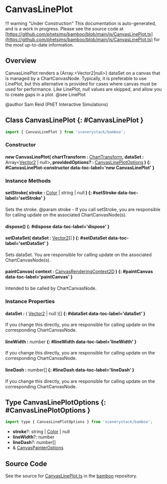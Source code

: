 # CanvasLinePlot

!!! warning "Under Construction"
    This documentation is auto-generated, and is a work in progress. Please see the source code at
    [https://github.com/phetsims/bamboo/blob/main/js/CanvasLinePlot.ts](https://github.com/phetsims/bamboo/blob/main/js/CanvasLinePlot.ts) for the most up-to-date information.

## Overview

CanvasLinePlot renders a {Array.&lt;Vector2|null&gt;} dataSet on a canvas that is managed by a ChartCanvasNode.
Typically, it is preferable to use LinePlot, but this alternative is provided for cases where canvas must be
used for performance. Like LinePlot, null values are skipped, and allow you to create gaps in a plot.
@see LinePlot

@author Sam Reid (PhET Interactive Simulations)

## Class CanvasLinePlot {: #CanvasLinePlot }


```js
import { CanvasLinePlot } from 'scenerystack/bamboo';
```
### Constructor

#### new CanvasLinePlot( chartTransform : <span style="font-weight: 400;">[ChartTransform](../bamboo/ChartTransform.md)</span>, dataSet : <span style="font-weight: 400;">Array&lt;[Vector2](../dot/Vector2.md) | <span style="color: hsla(calc(var(--md-hue) + 180deg),80%,40%,1);">null</span>&gt;</span>, providedOptions? : <span style="font-weight: 400;">[CanvasLinePlotOptions](../bamboo/CanvasLinePlot.md#CanvasLinePlotOptions)</span> ) {: #CanvasLinePlot-constructor data-toc-label='new CanvasLinePlot' }

### Instance Methods

#### setStroke( stroke : <span style="font-weight: 400;">[Color](../scenery/Color.md) | <span style="color: hsla(calc(var(--md-hue) + 180deg),80%,40%,1);">string</span> | <span style="color: hsla(calc(var(--md-hue) + 180deg),80%,40%,1);">null</span></span> ) {: #setStroke data-toc-label='setStroke' }

Sets the stroke.
@param stroke - If you call setStroke, you are responsible for calling update on the associated ChartCanvasNode(s).

#### dispose() {: #dispose data-toc-label='dispose' }

#### setDataSet( dataSet : <span style="font-weight: 400;">[Vector2](../dot/Vector2.md)[]</span> ) {: #setDataSet data-toc-label='setDataSet' }

Sets dataSet. You are responsible for calling update on the associated ChartCanvasNode(s).

#### paintCanvas( context : <span style="font-weight: 400;">[CanvasRenderingContext2D](https://developer.mozilla.org/en-US/docs/Web/API/CanvasRenderingContext2D)</span> ) {: #paintCanvas data-toc-label='paintCanvas' }

Intended to be called by ChartCanvasNode.

### Instance Properties

#### dataSet : <span style="font-weight: 400;">( [Vector2](../dot/Vector2.md) | <span style="color: hsla(calc(var(--md-hue) + 180deg),80%,40%,1);">null</span> )[]</span> {: #dataSet data-toc-label='dataSet' }

If you change this directly, you are responsible for calling update on the corresponding ChartCanvasNode.

#### lineWidth : <span style="font-weight: 400;"><span style="color: hsla(calc(var(--md-hue) + 180deg),80%,40%,1);">number</span></span> {: #lineWidth data-toc-label='lineWidth' }

If you change this directly, you are responsible for calling update on the corresponding ChartCanvasNode.

#### lineDash : <span style="font-weight: 400;"><span style="color: hsla(calc(var(--md-hue) + 180deg),80%,40%,1);">number</span>[]</span> {: #lineDash data-toc-label='lineDash' }

If you change this directly, you are responsible for calling update on the corresponding ChartCanvasNode.



## Type CanvasLinePlotOptions {: #CanvasLinePlotOptions }


```js
import type { CanvasLinePlotOptions } from 'scenerystack/bamboo';
```


- **stroke**?: <span style="color: hsla(calc(var(--md-hue) + 180deg),80%,40%,1);">string</span> | [Color](../scenery/Color.md) | <span style="color: hsla(calc(var(--md-hue) + 180deg),80%,40%,1);">null</span>
- **lineWidth**?: <span style="color: hsla(calc(var(--md-hue) + 180deg),80%,40%,1);">number</span>
- **lineDash**?: <span style="color: hsla(calc(var(--md-hue) + 180deg),80%,40%,1);">number</span>[]
- &amp; [CanvasPainterOptions](../bamboo/CanvasPainter.md#CanvasPainterOptions)




## Source Code

See the source for [CanvasLinePlot.ts](https://github.com/phetsims/bamboo/blob/main/js/CanvasLinePlot.ts) in the [bamboo](https://github.com/phetsims/bamboo) repository.
